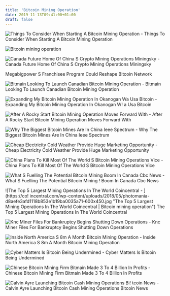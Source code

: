 ```yaml
---
title: 'Bitcoin Mining Operation'
date: 2019-11-13T09:41:00+01:00
draft: false
---
```


![Things To Consider When Starting A Bitcoin Mining Operation - ](https://news.bitcoin.com/wp-content/uploads/2017/04/Things-to-Consider-When-Starting-a-Bitcoin-Mining-Operation.png "Things To Consider When Starting A Bitcoin Mining Operation | Bitcoin mining operation") Things To Consider When Starting A Bitcoin Mining Operation

![Bitcoin mining operation](https://cdn-images-1.medium.com/max/621/0*kgI84C-OGCn64LSC.png "Bitcoin mining operation") 

![Canada Future Home Of China S Crypto Mining Operations Miningsky - ](https://miningsky.com/wp-content/uploads/2018/04/bitcoin-rigs.jpg "Canada Future Home Of China S Crypto Mining Operations Miningsky | Bitcoin mining operation") Canada Future Home Of China S Crypto Mining Operations Miningsky

Megabigpower S Franchisee Program Could Reshape Bitcoin Network

![Bitmain Looking To Launch Canadian Bitcoin Mining Operation - ](https://bitcoinist.com/wp-content/uploads/2018/01/qz-bitmain-cover.jpg "Bitmain Looking To Launch Canadian Bitcoin Mining Operation | Bitcoin mining operation") Bitmain Looking To Launch Canadian Bitcoin Mining Operation

![Expanding My Bitcoin Mining Operation In Okanogan Wa Usa Bitcoin - ](https://i.redd.it/4c29atcoemo21.jpg "Expanding My Bitcoin Mining Operation In Okanogan Wa Usa Bitcoin | Bitcoin mining oper!   ation") Expanding My Bitcoin Mining Operation In Okanogan W! a Usa Bitcoin

![After A Rocky Start Bitcoin Mining Operation Moves Forward With - ](https://media.navigatored.com/images/940*528/35164239712_3f3e92db6b_o+%281%29.jpg "After A Rocky Start Bitcoin Mining Operation Moves Forward With | Bitcoin mining operation") After A Rocky Start Bitcoin Mining Operation Moves Forward With

![Why The Biggest Bitcoin Mines Are In China Ieee Spectrum - ](https://spectrum.ieee.org/image/Mjk2MDU2OQ.jpeg "Why The Biggest Bitcoin Mines Are In China Ieee Spectrum | Bitcoin mining operation") Why The Biggest Bitcoin Mines Are In China Ieee Spectrum

![Cheap Electricity Cold Weather Provide Huge Marketing Opportunity - ](https://i.cbc.ca/1.4457511.1513735402!/fileImage/httpImage/image.JPG_gen/derivatives/original_780/bitcion-mine-quebec.JPG) Cheap Electricity Cold Weather Provide Huge Marketing Opportunity

![China Plans To Kill Most Of The World S Bitcoin Mining Operations Vice - ](https://video-images.vice.com/articles/5a535e00df6de6034cfb7077/lede/1515418821115-bitcoin.jpeg "China Plans To Kill Most Of The World S Bitcoin Mining Operations Vice | Bitcoin mining operation") China Plans To Kill Most Of The World S Bitcoin Mining Operations Vice

![What S Fuelling The Potential Bitcoin Mining Boom In Canada Cbc News - ](https://i.cbc.ca/1.4543775.1519162872!/fileImage/httpImage/image.jpg_gen/derivatives/original_780/dmg1.jpg "What S Fuelling The Potential Bitcoin Mining Boom In Canada Cbc News | Bitcoin mining operation") What S Fuelling The Potential Bitcoin Mining ! Boom In Canada Cbc News

![The Top 5 Largest Mining Operations In The World Coincentral - ](https://co!   incentral.com/wp-content/uploads/2018/05/photomania-d8aefe3afd1118b853e1b19ba0035a71-600x450.jpg "The Top 5 Largest Mining Operations In The World Coincentral | Bitcoin mining operation") The Top 5 Largest Mining Operations In The World Coincentral

![Knc Miner Files For Bankruptcy Begins Shutting Down Operations - ](https://news.bitcoin.com/wp-content/uploads/2016/05/KnCMinerDataCenter-1.jpg "Knc Miner Files For Bankruptcy Begins Shutting Down Operations | Bitcoin mining operation") Knc Miner Files For Bankruptcy Begins Shutting Down Operations

![Inside North America S 8m A Month Bitcoin Mining Operation - ](https://static.coindesk.com/wp-content/uploads/2014/03/WP_000805.jpg "Inside North America S 8m A Month Bitcoin Mining Oper!   ation | Bitcoin mining operation") Inside North America S 8m A Month Bitcoin Mining Operation

![Cyber Matters Is Bitcoin Being Undermined - ](https://4.bp.blogspot.com/-W8qV6kriAPY/VsLv3pTQbVI/AAAAAAAAAqM/hSF7pOjUUgw/s640/02-bitcoin_farms.jpg "Cyber Matters Is Bitcoin Being Undermined | Bitcoin mining operation") Cyber Matters Is Bitcoin Being Undermined

![Chinese Bitcoin Mining Firm Bitmain Made 3 To 4 Billion In Profits - ](https://inews.network/wp-content/uploads/2018/03/1x-12.jpg "Chinese Bitcoin Mining Firm Bitmain Made 3 To 4 Billion In Profits | Bitcoin mining operation") Chinese Bitcoin Mining Firm Bitmain Made 3 To 4 Billion In Profits

![Calvin Ayre Launching Bitcoin Cash Mining Operations Bi!   tcoin News - ](https://news.bitcoin.com/wp-content/uploads/2018/01/Antiguan-Entrepreneur-Calvin-Ayre-Is-Launching-a-Bitcoin-Cash-Mine-1520x1024.jpg "Calvin Ayre Launching Bitcoin Cash Mining Operations Bitcoin News | Bitcoin mining operation") Calvin Ayre Launching Bitcoin Cash Mining Operations Bitcoin News